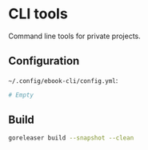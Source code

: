 # CLI tools

Command line tools for private projects.

## Configuration

`~/.config/ebook-cli/config.yml`:

```yml
# Empty
```

## Build

```sh
goreleaser build --snapshot --clean
```
